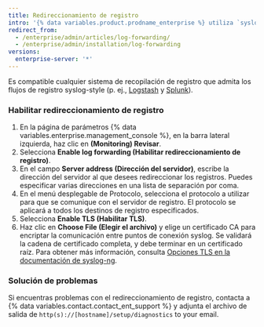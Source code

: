 ```yaml
---
title: Redireccionamiento de registro
intro: '{% data variables.product.prodname_enterprise %} utiliza `syslog-ng` para redireccionar los registros de la aplicación y del sistema al servidor que especifiques en los parámetros {% data variables.enterprise.management_console %}.'
redirect_from:
  - /enterprise/admin/articles/log-forwarding/
  - /enterprise/admin/installation/log-forwarding
versions:
  enterprise-server: '*'
---
```


Es compatible cualquier sistema de recopilación de registro que admita los flujos de registro syslog-style (p. ej., [Logstash](http://logstash.net/) y [Splunk](http://docs.splunk.com/Documentation/Splunk/latest/Data/Monitornetworkports)).

### Habilitar redireccionamiento de registro

1. En la página de parámetros {% data variables.enterprise.management_console %}, en la barra lateral izquierda, haz clic en **(Monitoring) Revisar**.
1. Selecciona **Enable log forwarding (Habilitar redireccionamiento de registro)**.
1. En el campo **Server address (Dirección del servidor)**, escribe la dirección del servidor al que desees redireccionar los registros. Puedes especificar varias direcciones en una lista de separación por coma.
1. En el menú desplegable de Protocolo, selecciona el protocolo a utilizar para que se comunique con el servidor de registro. El protocolo se aplicará a todos los destinos de registro especificados.
1. Selecciona **Enable TLS (Habilitar TLS)**.
1. Haz clic en **Choose File (Elegir el archivo)** y elige un certificado CA para encriptar la comunicación entre puntos de conexión syslog. Se validará la cadena de certificado completa, y debe terminar en un certificado raíz. Para obtener más información, consulta [Opciones TLS en la documentación de syslog-ng](https://support.oneidentity.com/technical-documents/syslog-ng-open-source-edition/3.16/administration-guide/56#TOPIC-956599).

### Solución de problemas

Si encuentras problemas con el redireccionamiento de registro, contacta a {% data variables.contact.contact_ent_support %} y adjunta el archivo de salida de `http(s)://[hostname]/setup/diagnostics` to your email.
